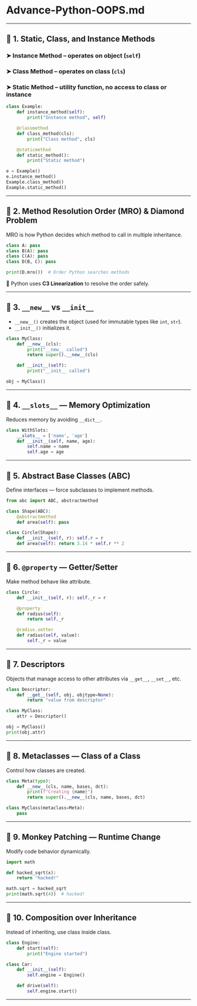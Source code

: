 # Advance-Python-OOPS.md
---

## 🔶 1. Static, Class, and Instance Methods

### ➤ **Instance Method** – operates on object (`self`)

### ➤ **Class Method** – operates on class (`cls`)

### ➤ **Static Method** – utility function, no access to class or instance

```python
class Example:
    def instance_method(self):
        print("Instance method", self)

    @classmethod
    def class_method(cls):
        print("Class method", cls)

    @staticmethod
    def static_method():
        print("Static method")

e = Example()
e.instance_method()
Example.class_method()
Example.static_method()
```

---

## 🔶 2. Method Resolution Order (MRO) & Diamond Problem

MRO is how Python decides which method to call in multiple inheritance.

```python
class A: pass
class B(A): pass
class C(A): pass
class D(B, C): pass

print(D.mro())  # Order Python searches methods
```

🔸 Python uses **C3 Linearization** to resolve the order safely.

---

## 🔶 3. `__new__` vs `__init__`

* `__new__()` creates the object (used for immutable types like `int`, `str`).
* `__init__()` initializes it.

```python
class MyClass:
    def __new__(cls):
        print("__new__ called")
        return super().__new__(cls)

    def __init__(self):
        print("__init__ called")

obj = MyClass()
```

---

## 🔶 4. `__slots__` — Memory Optimization

Reduces memory by avoiding `__dict__`.

```python
class WithSlots:
    __slots__ = ['name', 'age']
    def __init__(self, name, age):
        self.name = name
        self.age = age
```

---

## 🔶 5. Abstract Base Classes (ABC)

Define interfaces — force subclasses to implement methods.

```python
from abc import ABC, abstractmethod

class Shape(ABC):
    @abstractmethod
    def area(self): pass

class Circle(Shape):
    def __init__(self, r): self.r = r
    def area(self): return 3.14 * self.r ** 2
```

---

## 🔶 6. `@property` — Getter/Setter

Make method behave like attribute.

```python
class Circle:
    def __init__(self, r): self._r = r

    @property
    def radius(self):
        return self._r

    @radius.setter
    def radius(self, value):
        self._r = value
```

---

## 🔶 7. Descriptors

Objects that manage access to other attributes via `__get__`, `__set__`, etc.

```python
class Descriptor:
    def __get__(self, obj, objtype=None):
        return "value from descriptor"

class MyClass:
    attr = Descriptor()

obj = MyClass()
print(obj.attr)
```

---

## 🔶 8. Metaclasses — Class of a Class

Control how classes are created.

```python
class Meta(type):
    def __new__(cls, name, bases, dct):
        print(f"Creating {name}")
        return super().__new__(cls, name, bases, dct)

class MyClass(metaclass=Meta):
    pass
```

---

## 🔶 9. Monkey Patching — Runtime Change

Modify code behavior dynamically.

```python
import math

def hacked_sqrt(x):
    return "hacked!"

math.sqrt = hacked_sqrt
print(math.sqrt(4))  # hacked!
```

---

## 🔶 10. Composition over Inheritance

Instead of inheriting, use class inside class.

```python
class Engine:
    def start(self):
        print("Engine started")

class Car:
    def __init__(self):
        self.engine = Engine()

    def drive(self):
        self.engine.start()
```

---
